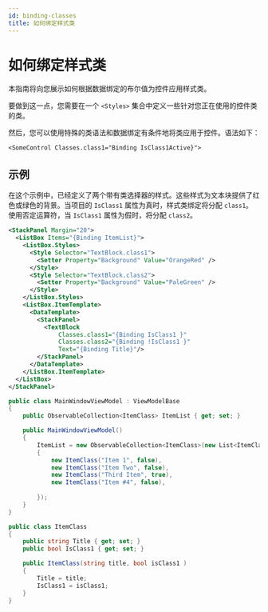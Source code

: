 ```yaml
---
id: binding-classes
title: 如何绑定样式类
---
```



# 如何绑定样式类

本指南将向您展示如何根据数据绑定的布尔值为控件应用样式类。

要做到这一点，您需要在一个 `<Styles>` 集合中定义一些针对您正在使用的控件类的类。

然后，您可以使用特殊的类语法和数据绑定有条件地将类应用于控件。语法如下：

```
<SomeControl Classes.class1="Binding IsClass1Active}">
```

## 示例

在这个示例中，已经定义了两个带有类选择器的样式。这些样式为文本块提供了红色或绿色的背景。当项目的 `IsClass1` 属性为真时，样式类绑定将分配 `class1`。使用否定运算符，当 `IsClass1` 属性为假时，将分配 `class2`。

```xml title='XAML'
<StackPanel Margin="20">
  <ListBox Items="{Binding ItemList}">
    <ListBox.Styles>
      <Style Selector="TextBlock.class1">
        <Setter Property="Background" Value="OrangeRed" />
      </Style>
      <Style Selector="TextBlock.class2">
        <Setter Property="Background" Value="PaleGreen" />
      </Style>
    </ListBox.Styles>
    <ListBox.ItemTemplate>
      <DataTemplate>
        <StackPanel>
          <TextBlock
              Classes.class1="{Binding IsClass1 }"
              Classes.class2="{Binding !IsClass1 }"
              Text="{Binding Title}"/>
        </StackPanel>
      </DataTemplate>
    </ListBox.ItemTemplate>
  </ListBox>
</StackPanel>
```

```csharp title='C#'
public class MainWindowViewModel : ViewModelBase
{
    public ObservableCollection<ItemClass> ItemList { get; set; }

    public MainWindowViewModel()
    {
        ItemList = new ObservableCollection<ItemClass>(new List<ItemClass>
        {
            new ItemClass("Item 1", false),
            new ItemClass("Item Two", false),
            new ItemClass("Third Item", true),
            new ItemClass("Item #4", false),
               
        });
    }
}
```

```csharp title='ItemClass.cs'
public class ItemClass
{
    public string Title { get; set; }
    public bool IsClass1 { get; set; }

    public ItemClass(string title, bool isClass1 )
    {
        Title = title;
        IsClass1 = isClass1;
    }
}
```

<img src="/img/gitbook-import/assets/image (5).png" alt=""/>
